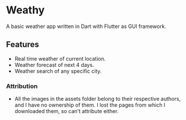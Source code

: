 # Weathy

A basic weather app written in Dart with Flutter as GUI framework.

## Features

- Real time weather of current location.
- Weather forecast of next 4 days.
- Weather search of any specific city.

### Attribution

- All the images in the assets folder belong to their
  respective authors, and I have no ownership of them.
  I lost the pages from which I downloaded them, so can't attribute either.
